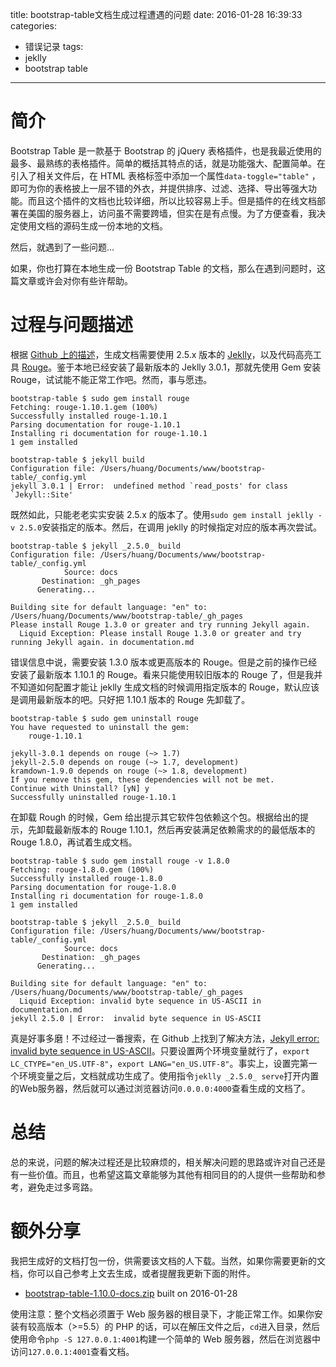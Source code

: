 title: bootstrap-table文档生成过程遭遇的问题
date: 2016-01-28 16:39:33
categories:
  - 错误记录
tags:
  - jeklly
  - bootstrap table
---

# 简介

Bootstrap Table 是一款基于 Bootstrap 的 jQuery 表格插件，也是我最近使用的最多、最熟练的表格插件。简单的概括其特点的话，就是功能强大、配置简单。在引入了相关文件后，在 HTML 表格标签中添加一个属性`data-toggle="table"` ，即可为你的表格披上一层不错的外衣，并提供排序、过滤、选择、导出等强大功能。而且这个插件的文档也比较详细，所以比较容易上手。但是插件的在线文档部署在美国的服务器上，访问虽不需要跨墙，但实在是有点慢。为了方便查看，我决定使用文档的源码生成一份本地的文档。

然后，就遇到了一些问题...

如果，你也打算在本地生成一份 Bootstrap Table 的文档，那么在遇到问题时，这篇文章或许会对你有些许帮助。

<!--more-->

# 过程与问题描述

根据 [Github 上的描述](https://github.com/wenzhixin/bootstrap-table/tree/master/docs)，生成文档需要使用 2.5.x 版本的 [Jeklly](http://jekyllrb.com)，以及代码高亮工具 [Rouge](https://github.com/jneen/rouge)。鉴于本地已经安装了最新版本的 Jeklly 3.0.1，那就先使用 Gem 安装 Rouge，试试能不能正常工作吧。然而，事与愿违。

```
bootstrap-table $ sudo gem install rouge
Fetching: rouge-1.10.1.gem (100%)
Successfully installed rouge-1.10.1
Parsing documentation for rouge-1.10.1
Installing ri documentation for rouge-1.10.1
1 gem installed

bootstrap-table $ jekyll build
Configuration file: /Users/huang/Documents/www/bootstrap-table/_config.yml
jekyll 3.0.1 | Error:  undefined method `read_posts' for class `Jekyll::Site'
```

既然如此，只能老老实实安装 2.5.x 的版本了。使用`sudo gem install jeklly -v 2.5.0`安装指定的版本。然后，在调用 jeklly 的时候指定对应的版本再次尝试。

```
bootstrap-table $ jekyll _2.5.0_ build
Configuration file: /Users/huang/Documents/www/bootstrap-table/_config.yml
            Source: docs
       Destination: _gh_pages
      Generating...

Building site for default language: "en" to: /Users/huang/Documents/www/bootstrap-table/_gh_pages
Please install Rouge 1.3.0 or greater and try running Jekyll again.
  Liquid Exception: Please install Rouge 1.3.0 or greater and try running Jekyll again. in documentation.md
```

错误信息中说，需要安装 1.3.0 版本或更高版本的 Rouge。但是之前的操作已经安装了最新版本 1.10.1 的 Rouge。看来只能使用较旧版本的 Rouge 了，但是我并不知道如何配置才能让 jeklly 生成文档的时候调用指定版本的 Rouge，默认应该是调用最新版本的吧。只好把 1.10.1 版本的 Rouge 先卸载了。

```
bootstrap-table $ sudo gem uninstall rouge
You have requested to uninstall the gem:
	rouge-1.10.1

jekyll-3.0.1 depends on rouge (~> 1.7)
jekyll-2.5.0 depends on rouge (~> 1.7, development)
kramdown-1.9.0 depends on rouge (~> 1.8, development)
If you remove this gem, these dependencies will not be met.
Continue with Uninstall? [yN] y
Successfully uninstalled rouge-1.10.1
```

在卸载 Rough 的时候，Gem 给出提示其它软件包依赖这个包。根据给出的提示，先卸载最新版本的 Rouge 1.10.1，然后再安装满足依赖需求的的最低版本的 Rouge 1.8.0，再试着生成文档。
```
bootstrap-table $ sudo gem install rouge -v 1.8.0
Fetching: rouge-1.8.0.gem (100%)
Successfully installed rouge-1.8.0
Parsing documentation for rouge-1.8.0
Installing ri documentation for rouge-1.8.0
1 gem installed

bootstrap-table $ jekyll _2.5.0_ build
Configuration file: /Users/huang/Documents/www/bootstrap-table/_config.yml
            Source: docs
       Destination: _gh_pages
      Generating...

Building site for default language: "en" to: /Users/huang/Documents/www/bootstrap-table/_gh_pages
  Liquid Exception: invalid byte sequence in US-ASCII in documentation.md
jekyll 2.5.0 | Error:  invalid byte sequence in US-ASCII
```

真是好事多磨！不过经过一番搜索，在 Github 上找到了解决方法，[Jekyll error: invalid byte sequence in US-ASCII](https://gist.github.com/stephCoue/6594937)。只要设置两个环境变量就行了，`export LC_CTYPE="en_US.UTF-8"`，`export LANG="en_US.UTF-8"`。事实上，设置完第一个环境变量之后，文档就成功生成了。使用指令`jeklly _2.5.0_ serve`打开内置的Web服务器，然后就可以通过浏览器访问`0.0.0.0:4000`查看生成的文档了。

# 总结

总的来说，问题的解决过程还是比较麻烦的，相关解决问题的思路或许对自己还是有一些价值。而且，也希望这篇文章能够为其他有相同目的的人提供一些帮助和参考，避免走过多弯路。

# 额外分享

我把生成好的文档打包一份，供需要该文档的人下载。当然，如果你需要更新的文档，你可以自己参考上文去生成，或者提醒我更新下面的附件。

- [bootstrap-table-1.10.0-docs.zip](http://pan.baidu.com/s/1pKinjS3) built on 2016-01-28

使用注意：整个文档必须置于 Web 服务器的根目录下，才能正常工作。如果你安装有较高版本（>=5.5）的 PHP 的话，可以在解压文件之后，`cd`进入目录，然后使用命令`php -S 127.0.0.1:4001`构建一个简单的 Web 服务器，然后在浏览器中访问`127.0.0.1:4001`查看文档。

